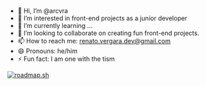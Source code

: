 - 👋 Hi, I’m @arcvra
- 👀 I’m interested in front-end projects as a junior developer
- 🌱 I’m currently learning ...
- 💞️ I’m looking to collaborate on creating fun front-end projects.
- 📫 How to reach me: renato.vergara.dev@gmail.com
- 😄 Pronouns: he/him
- ⚡ Fun fact: I am one with the tism

<!---
arcvra/arcvra is a ✨ special ✨ repository because its `README.md` (this file) appears on your GitHub profile.
You can click the Preview link to take a look at your changes.
--->

[![roadmap.sh](https://roadmap.sh/card/wide/668d4a618896c6f50b1c676b?variant=dark&roadmaps=frontend)](https://roadmap.sh)
